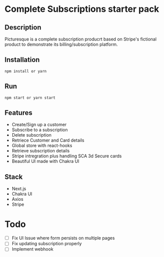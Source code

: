 # Complete Subscriptions starter pack


## Description
Picturesque is a complete subscription producrt based on Stripe's fictional product to demonstrate its billing/subscription platform. 


## Installation

`npm install or yarn`


## Run 
`npm start or yarn start`

## Features
- Create/Sign up a customer 
- Subscribe to a subscription
- Delete subscription
- Retriece Customer and Card details
- Global store with react-hooks
- Retrieve subscription details
- Stripe intregration plus handling SCA 3d Secure cards
- Beautiful UI made with Chakra UI



## Stack
- Next.js
- Chakra UI
- Axios
- Stripe 


# Todo 
- [ ] Fix UI Issue where form persists on multiple pages
- [ ] Fix updating subscription properly
- [ ] Implement webhook